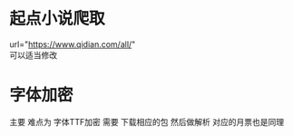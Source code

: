 # 起点小说爬取
url="https://www.qidian.com/all/" \
可以适当修改

# 字体加密 
主要 难点为 字体TTF加密 需要 下载相应的包 然后做解析 
对应的月票也是同理